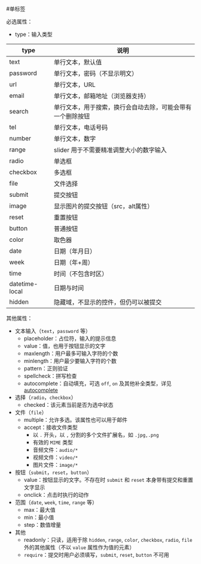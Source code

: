 #单标签

必选属性：
- type：输入类型

| type           | 说明                                                       |
| -------------- | ---------------------------------------------------------- |
| text           | 单行文本，默认值                                           |
| password       | 单行文本，密码（不显示明文）                               |
| url            | 单行文本，URL                                              |
| email          | 单行文本，邮箱地址（浏览器支持）                           |
| search         | 单行文本，用于搜索，换行会自动去除，可能会带有一个删除按钮 |
| tel            | 单行文本，电话号码                                         |
| number         | 单行文本，数字                                             |
| range          | slider 用于不需要精准调整大小的数字输入                    |
| radio          | 单选框                                                     |
| checkbox       | 多选框                                                     |
| file           | 文件选择                                                   |
| submit         | 提交按钮                                                   |
| image          | 显示图片的提交按钮（src，alt属性）                         |
| reset          | 重置按钮                                                   |
| button         | 普通按钮                                                   |
| color          | 取色器                                                     |
| date           | 日期（年月日）                                             |
| week           | 日期（年+周）                                              |
| time           | 时间（不包含时区）                                         |
| datetime-local | 日期与时间                                                 |
| hidden         | 隐藏域，不显示的控件，但仍可以被提交                       |

其他属性：
- 文本输入（`text`，`password` 等）
	- placeholder：占位符，输入的提示信息
	- value：值，也用于按钮显示的文字
	- maxlength：用户最多可输入字符的个数
	- minlength：用户最少要输入字符的个数
	- pattern：正则验证
	- spellcheck：拼写检查
	- autocomplete：自动填充，可选 `off`, `on` 及其他补全类型，详见[autocomplete](https://developer.mozilla.org/zh-CN/docs/Web/HTML/Element/input#attr-autocomplete)
- 选择（`radio`，`checkbox`）
	- checked：该元素当前是否为选中状态
- 文件（`file`）
	- multiple：允许多选。该属性也可以用于邮件
	- accept：接收文件类型
		- 以 `.` 开头，以 `,` 分割的多个文件扩展名，如 `.jpg,.png`
		- 有效的 `MIME` 类型
		- 音频文件：`audio/*`
		- 视频文件：`video/*`
		- 图片文件：`image/*`
- 按钮（`submit`，`reset`，`button`）
	- value：按钮显示的文字。不存在时 `submit` 和 `reset` 本身带有提交和重置文字显示
	- onclick：点击时执行的动作
- 范围（`date`, `week`, `time`, `range` 等）
	- max：最大值
	- min：最小值
	- step：数值增量
- 其他
	- readonly：只读，适用于除 `hidden`, `range`, `color`, `checkbox`, `radio`, `file` 外的其他属性（不以 `value` 属性作为值的元素）
	- `require`：提交时用户必须填写，`submit`, `reset`, `button` 不可用